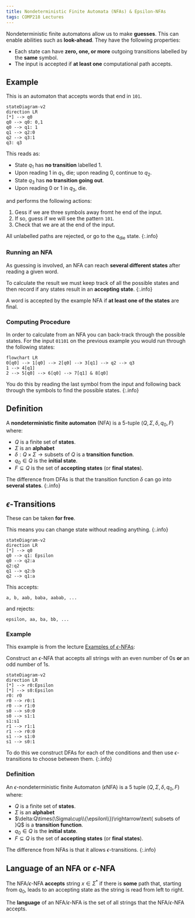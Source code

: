 ```yaml
---
title: Nondeterministic Finite Automata (NFAs) & Epsilon-NFAs
tags: COMP218 Lectures
---
```

Nondeterministic finite automatons allow us to make **guesses**. This can enable abilities such as **look-ahead**. They have the following properties:

* Each state can have **zero, one, or more** outgoing transitions labelled by the **same** symbol.
* The input is accepted if **at least one** computational path accepts.

## Example
This is an automaton that accepts words that end in `101`.

```mermaid
stateDiagram-v2
direction LR
[*] --> q0
q0 --> q0: 0,1
q0 --> q1: 1
q1 --> q2:0
q2 --> q3:1
q3: q3
```

This reads as:

* State $q_1$ has **no transition** labelled 1.
* Upon reading 1 in $q_1$, die; upon reading 0, continue to $q_2$.
* State $q_3$ has **no transition going out**.
* Upon reading 0 or 1 in $q_3$, die.

and performs the following actions:

1. Gess if we are three symbols away fromt he end of the input.
1. If so, guess if we will see the pattern `101`.
1. Check that we are at the end of the input.


All unlabelled paths are rejected, or go to the $q_\text{die}$ state.
{:.info}

### Running an NFA
As guessing is involved, an NFA can reach **several different states** after reading a given word.

To calculate the result we must keep track of all the possible states and then record if any states result in an **accepting state**.
{:.info}

A word is accepted by the example NFA if **at least one of the states** are final.

### Computing Procedure
In order to calculate from an NFA you can back-track through the possible states. For the input `01101` on the previous example you would run through the following states:

```mermaid
flowchart LR
0[q0] --> 1[q0] --> 2[q0] --> 3[q1] --> q2 --> q3
1 --> 4[q1]
2 --> 5[q0] --> 6[q0] --> 7[q1] & 8[q0]
```

You do this by reading the last symbol from the input and following back through the symbols to find the possible states.
{:.info}

## Definition
A **nondeterministic finite automaton** (NFA) is a 5-tuple ($Q,\Sigma, \delta,q_0,F$) where:

* $Q$ is a finite set of **states**.
* $\Sigma$ is an **alphabet**
* $\delta:Q\times\Sigma\rightarrow \text{subsets of }Q$ is a **transition function**.
* $q_0\in Q$ is the **initial state**.
* $F\subseteq Q$ is the set of **accepting states** (or **final states**).

The difference from DFAs is that the transition function $\delta$ can go into **several states**.
{:.info}

## $\epsilon$-Transitions
These can be taken **for free**.

This means you can change state without reading anything.
{:.info}

```mermaid
stateDiagram-v2
direction LR
[*] --> q0
q0 --> q1: Epsilon
q0 --> q2:a
q2:q2
q1 --> q2:b
q2 --> q1:a
```

This accepts:

```
a, b, aab, baba, aabab, ...
```

and rejects:

```
epsilon, aa, ba, bb, ...
```

### Example
This example is from the lecture [Examples of $\epsilon$-NFAs](https://liverpool.instructure.com/courses/47455/modules/items/1252641):

Construct an $\epsilon$-NFA that accepts all strings with an even number of 0s **or** an odd number of 1s.

```mermaid
stateDiagram-v2
direction LR
[*] --> r0:Epsilon
[*] --> s0:Epsilon
r0: r0
r0 --> r0:1
r0 --> r1:0
s0 --> s0:0
s0 --> s1:1
s1:s1
r1 --> r1:1
r1 --> r0:0
s1 --> s1:0
s1 --> s0:1
```

To do this we construct DFAs for each of the conditions and then use $\epsilon$-transitions to choose between them.
{:.info}

### Definition
An $\epsilon$-nondeterministic finite Automaton ($\epsilon$NFA) is a 5 tuple ($Q,\Sigma, \delta,q_0,F$) where:

* $Q$ is a finite set of **states**.
* $\Sigma$ is an **alphabet**
* $\delta:Q\times(\Sigma\cup\\{\epsilon\\})\rightarrow\text{ subsets of }Q$ is a **transition function**.
* $q_0\in Q$ is the **initial state**.
* $F\subseteq Q$ is the set of **accepting states** (or **final states**).

The difference from NFAs is that it allows $\epsilon$-transitions.
{:.info}

## Language of an NFA or $\epsilon$-NFA
The NFA/$\epsilon$-NFA **accepts** string $x\in\Sigma^*$ if there is **some** path that, starting from $q_0$, leads to an accepting state as the string is read from left to right.

The **language** of an NFA/$\epsilon$-NFA is the set of all strings that the NFA/$\epsilon$-NFA accepts.